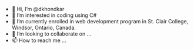 - 👋 Hi, I’m @dkhondkar
- 👀 I’m interested in coding using C#
- 🌱 I’m currently enrolled in web development program in St. Clair College, Windsor, Ontario, Canada.
- 💞️ I’m looking to collaborate on ...
- 📫 How to reach me ...

<!---
dkhondkar/dkhondkar is a ✨ special ✨ repository because its `README.md` (this file) appears on your GitHub profile.
You can click the Preview link to take a look at your changes.
--->
